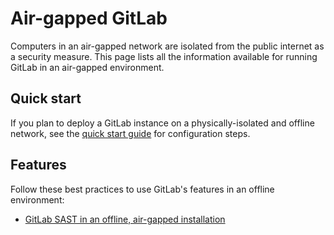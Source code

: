 # Air-gapped GitLab

Computers in an air-gapped network are isolated from the public internet as a security measure.
This page lists all the information available for running GitLab in an air-gapped environment.

## Quick start

If you plan to deploy a GitLab instance on a physically-isolated and offline network, see the
[quick start guide](guick_start_guide.md) for configuration steps.

## Features

Follow these best practices to use GitLab's features in an offline environment:

- [GitLab SAST in an offline, air-gapped installation](../user/application_security/sast/index.html#gitlab-sast-in-an-offline-air-gapped-installation)
